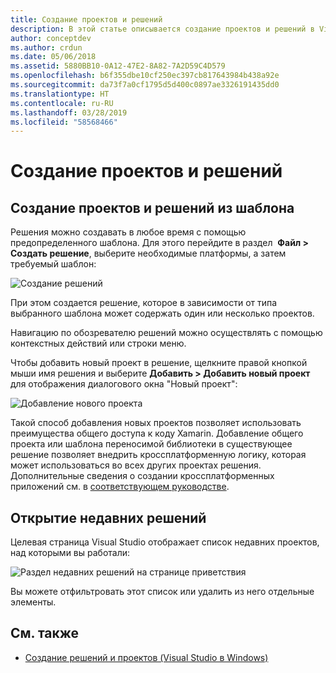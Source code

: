 ```yaml
---
title: Создание проектов и решений
description: В этой статье описывается создание проектов и решений в Visual Studio для Mac
author: conceptdev
ms.author: crdun
ms.date: 05/06/2018
ms.assetid: 5880BB10-0A12-47E2-8A82-7A2D59C4D579
ms.openlocfilehash: b6f355dbe10cf250ec397cb817643984b438a92e
ms.sourcegitcommit: da73f7a0cf1795d5d400c0897ae3326191435dd0
ms.translationtype: HT
ms.contentlocale: ru-RU
ms.lasthandoff: 03/28/2019
ms.locfileid: "58568466"
---
```

# <a name="creating-new-projects-and-solutions"></a>Создание проектов и решений

## <a name="creating-new-projects-and-solutions-from-a-template"></a>Создание проектов и решений из шаблона

Решения можно создавать в любое время с помощью предопределенного шаблона. Для этого перейдите в раздел  **Файл > Создать решение**, выберите необходимые платформы, а затем требуемый шаблон:

![Создание решений](media/projects-and-solutions-image0.png)

При этом создается решение, которое в зависимости от типа выбранного шаблона может содержать один или несколько проектов.

Навигацию по обозревателю решений можно осуществлять с помощью контекстных действий или строки меню.

Чтобы добавить новый проект в решение, щелкните правой кнопкой мыши имя решения и выберите **Добавить > Добавить новый проект** для отображения диалогового окна "Новый проект":

![Добавление нового проекта](media/projects-and-solutions-image4.png)

Такой способ добавления новых проектов позволяет использовать преимущества общего доступа к коду Xamarin. Добавление общего проекта или шаблона переносимой библиотеки в существующее решение позволяет внедрить кроссплатформенную логику, которая может использоваться во всех других проектах решения. Дополнительные сведения о создании кроссплатформенных приложений см. в [соответствующем руководстве](https://developer.xamarin.com/guides/cross-platform/application_fundamentals/code-sharing/).

## <a name="opening-recent-solutions"></a>Открытие недавних решений

Целевая страница Visual Studio отображает список недавних проектов, над которыми вы работали:

![Раздел недавних решений на странице приветствия](media/create-new-projects-recent.png)

Вы можете отфильтровать этот список или удалить из него отдельные элементы.

## <a name="see-also"></a>См. также

- [Создание решений и проектов (Visual Studio в Windows)](/visualstudio/ide/creating-solutions-and-projects)